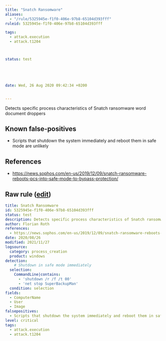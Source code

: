```yaml
---
title: "Snatch Ransomware"
aliases:
  - "/rule/5325945e-f1f0-406e-97b8-65104d393fff"
ruleid: 5325945e-f1f0-406e-97b8-65104d393fff

tags:
  - attack.execution
  - attack.t1204



status: test





date: Wed, 26 Aug 2020 09:42:34 +0200


---
```


Detects specific process characteristics of Snatch ransomware word document droppers

<!--more-->


## Known false-positives

* Scripts that shutdown the system immediately and reboot them in safe mode are unlikely



## References

* https://news.sophos.com/en-us/2019/12/09/snatch-ransomware-reboots-pcs-into-safe-mode-to-bypass-protection/


## Raw rule ([edit](https://github.com/SigmaHQ/sigma/edit/master/rules/windows/process_creation/proc_creation_win_crime_snatch_ransomware.yml))
```yaml
title: Snatch Ransomware
id: 5325945e-f1f0-406e-97b8-65104d393fff
status: test
description: Detects specific process characteristics of Snatch ransomware word document droppers
author: Florian Roth
references:
  - https://news.sophos.com/en-us/2019/12/09/snatch-ransomware-reboots-pcs-into-safe-mode-to-bypass-protection/
date: 2020/08/26
modified: 2021/11/27
logsource:
  category: process_creation
  product: windows
detection:
    # Shutdown in safe mode immediately 
  selection:
    CommandLine|contains:
      - 'shutdown /r /f /t 00'
      - 'net stop SuperBackupMan'
  condition: selection
fields:
  - ComputerName
  - User
  - Image
falsepositives:
  - Scripts that shutdown the system immediately and reboot them in safe mode are unlikely
level: critical
tags:
  - attack.execution
  - attack.t1204

```
